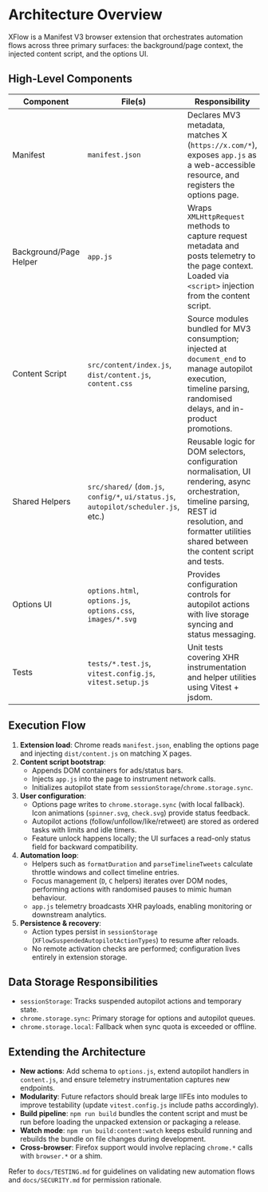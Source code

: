 # Architecture Overview

XFlow is a Manifest V3 browser extension that orchestrates automation flows across three primary surfaces: the background/page context, the injected content script, and the options UI.

## High-Level Components

| Component | File(s) | Responsibility |
|-----------|---------|----------------|
| Manifest | `manifest.json` | Declares MV3 metadata, matches X (`https://x.com/*`), exposes `app.js` as a web-accessible resource, and registers the options page. |
| Background/Page Helper | `app.js` | Wraps `XMLHttpRequest` methods to capture request metadata and posts telemetry to the page context. Loaded via `<script>` injection from the content script. |
| Content Script | `src/content/index.js`, `dist/content.js`, `content.css` | Source modules bundled for MV3 consumption; injected at `document_end` to manage autopilot execution, timeline parsing, randomised delays, and in-product promotions. |
| Shared Helpers | `src/shared/` (`dom.js`, `config/*`, `ui/status.js`, `autopilot/scheduler.js`, etc.) | Reusable logic for DOM selectors, configuration normalisation, UI rendering, async orchestration, timeline parsing, REST id resolution, and formatter utilities shared between the content script and tests. |
| Options UI | `options.html`, `options.js`, `options.css`, `images/*.svg` | Provides configuration controls for autopilot actions with live storage syncing and status messaging. |
| Tests | `tests/*.test.js`, `vitest.config.js`, `vitest.setup.js` | Unit tests covering XHR instrumentation and helper utilities using Vitest + jsdom. |

## Execution Flow
1. **Extension load**: Chrome reads `manifest.json`, enabling the options page and injecting `dist/content.js` on matching X pages.
2. **Content script bootstrap**:
   - Appends DOM containers for ads/status bars.
   - Injects `app.js` into the page to instrument network calls.
   - Initializes autopilot state from `sessionStorage`/`chrome.storage.sync`.
3. **User configuration**:
   - Options page writes to `chrome.storage.sync` (with local fallback). Icon animations (`spinner.svg`, `check.svg`) provide status feedback.
   - Autopilot actions (follow/unfollow/like/retweet) are stored as ordered tasks with limits and idle timers.
   - Feature unlock happens locally; the UI surfaces a read-only status field for backward compatibility.
4. **Automation loop**:
   - Helpers such as `formatDuration` and `parseTimelineTweets` calculate throttle windows and collect timeline entries.
   - Focus management (`D`, `C` helpers) iterates over DOM nodes, performing actions with randomised pauses to mimic human behaviour.
   - `app.js` telemetry broadcasts XHR payloads, enabling monitoring or downstream analytics.
5. **Persistence & recovery**:
   - Action types persist in `sessionStorage` (`XFlowSuspendedAutopilotActionTypes`) to resume after reloads.
   - No remote activation checks are performed; configuration lives entirely in extension storage.

## Data Storage Responsibilities
- `sessionStorage`: Tracks suspended autopilot actions and temporary state.
- `chrome.storage.sync`: Primary storage for options and autopilot queues.
- `chrome.storage.local`: Fallback when sync quota is exceeded or offline.

## Extending the Architecture
- **New actions**: Add schema to `options.js`, extend autopilot handlers in `content.js`, and ensure telemetry instrumentation captures new endpoints.
- **Modularity**: Future refactors should break large IIFEs into modules to improve testability (update `vitest.config.js` include paths accordingly).
- **Build pipeline**: `npm run build` bundles the content script and must be run before loading the unpacked extension or packaging a release.
- **Watch mode**: `npm run build:content:watch` keeps esbuild running and rebuilds the bundle on file changes during development.
- **Cross-browser**: Firefox support would involve replacing `chrome.*` calls with `browser.*` or a shim.

Refer to `docs/TESTING.md` for guidelines on validating new automation flows and `docs/SECURITY.md` for permission rationale.
